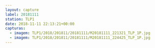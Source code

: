 ```yaml
---
layout: capture
label: 20181111
station: TLP1
date: 2018-11-11 22:13:21+00:00
capturas:
  - imagem: TLP1/2018/201811/20181111/M20181111_221321_TLP_1P.jpg
  - imagem: TLP1/2018/201811/20181111/M20181111_224425_TLP_1P.jpg
---
```

